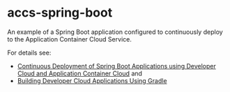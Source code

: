 # accs-spring-boot
An example of a Spring Boot application configured to continuously deploy to the Application Container Cloud Service. 

For details see:


- [Continuous Deployment of Spring Boot Applications using Developer Cloud and Application Container Cloud](https://wbrianleonard.wordpress.com/2016/10/14/continuous-deployment-of-spring-boot-applications-using-developer-cloud-and-application-container-cloud/) and 
- [Building Developer Cloud Applications Using Gradle](https://wbrianleonard.wordpress.com/2016/10/14/building-developer-cloud-applications-using-gradle/)

